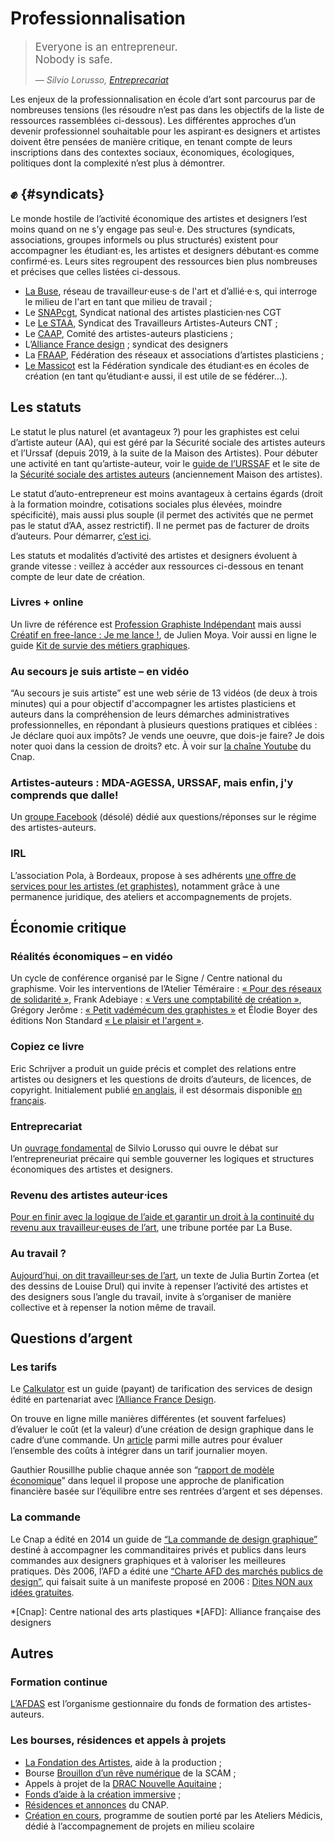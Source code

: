 # Professionnalisation

> <big>Everyone is an entrepreneur. <br>Nobody is safe.</big>
> 
> <cite>— Silvio Lorusso, <a href="https://silviolorusso.com/work/entreprecariat-eng/">Entreprecariat</a></cite>

Les enjeux de la professionnalisation en école d’art sont parcourus par de nombreuses tensions (les résoudre n’est pas dans les objectifs de la liste de ressources rassemblées ci-dessous). Les différentes approches d’un devenir professionnel souhaitable pour les aspirant⋅es designers et artistes doivent être pensées de manière critique, en tenant compte de leurs inscriptions dans des contextes sociaux, économiques, écologiques, politiques dont la complexité n’est plus à démontrer.


## ✊ {#syndicats}

Le monde hostile de l’activité économique des artistes et designers l’est moins quand on ne s’y engage pas seul⋅e. Des structures (syndicats, associations, groupes informels ou plus structurés) existent pour accompagner les étudiant⋅es, les artistes et designers débutant⋅es comme confirmé⋅es. Leurs sites regroupent des ressources bien plus nombreuses et précises que celles listées ci-dessous.

* [La Buse](https://la-buse.org/), réseau de travailleur·euse·s de l'art et d’allié·e·s, qui interroge le milieu de l'art en tant que milieu de travail ;
* Le [SNAPcgt](https://www.snapcgt.org/), Syndicat national des artistes plasticien·nes CGT 
* Le [Le STAA](https://staa-cnt-so.org/liens-utiles/), Syndicat des Travailleurs Artistes-Auteurs CNT ;
* Le [CAAP](http://caap.asso.fr), Comité des artistes-auteurs plasticiens ;
* L’[Alliance France design](https://www.alliancefrancedesign.com/) ; syndicat des designers
* La [FRAAP](http://fraap.org), Fédération des réseaux et associations d’artistes plasticiens ;
* [Le Massicot](https://linktr.ee/lemassicot) est la Fédération syndicale des étudiant·es en écoles de création (en tant qu’étudiant·e aussi, il est utile de se fédérer…).

## Les statuts 
Le statut le plus naturel (et avantageux ?) pour les graphistes est celui d’artiste auteur (AA), qui est géré par la Sécurité sociale des artistes auteurs et l’Urssaf (depuis 2019, à la suite de la Maison des Artistes). Pour débuter une activité en tant qu’artiste-auteur, voir le [guide de l’URSSAF](https://www.urssaf.fr/portail/home/espaces-dedies/artistes-auteurs-diffuseurs-comm/vous-etes-artiste-auteur/debuter-votre-activite.html) et le site de la [ Sécurité sociale des artistes auteurs](http://www.secu-artistes-auteurs.fr) (anciennement Maison des artistes).

Le statut d’auto-entrepreneur est moins avantageux à certains égards (droit à la formation moindre, cotisations sociales plus élevées, moindre spécificité), mais aussi plus souple (il permet des activités que ne permet pas le statut d’AA, assez restrictif). Il ne permet pas de facturer de droits d’auteurs.
Pour démarrer, [c’est ici](https://www.autoentrepreneur.urssaf.fr/portail/accueil/creer-mon-auto-entreprise.html).

Les statuts et modalités d’activité des artistes et designers évoluent à grande vitesse : veillez à accéder aux ressources ci-dessous en tenant compte de leur date de création.

### Livres + online
Un livre de référence est [Profession Graphiste Indépendant](http://www.profession-graphiste-independant.com/) mais aussi [Créatif en free-lance : Je me lance !](http://www.creatif-freelance.com/), de Julien Moya. Voir aussi en ligne le guide [Kit de survie des métiers graphiques](http://kitdesurvie.metiers-graphiques.fr/).

### Au secours je suis artiste – en vidéo
“Au secours je suis artiste” est une web série de 13 vidéos (de deux à trois minutes) qui a pour objectif d'accompagner les artistes plasticiens et auteurs dans la compréhension de leurs démarches administratives professionnelles, en répondant à plusieurs questions pratiques et ciblées : Je déclare quoi aux impôts? Je vends une oeuvre, que dois-je faire? Je dois noter quoi dans la cession de droits? etc.
À voir sur [la chaîne Youtube](https://www.youtube.com/playlist?list=PLIILQPFtEDHt_U0U96wuaQahOS5JDCdut) du Cnap.

### Artistes-auteurs : MDA-AGESSA, URSSAF, mais enfin, j'y comprends que dalle!
Un [groupe Facebook](https://www.facebook.com/groups/1753584858218893/?multi_permalinks=3225551727688858) (désolé) dédié aux questions/réponses sur le régime des artistes-auteurs. 

### IRL 
L’association Pola, à Bordeaux, propose à ses adhérents [une offre de services pour les artistes (et graphistes)](https://pola.fr/ressources-pro/), notamment grâce à une permanence juridique, des ateliers et accompagnements de projets.

## Économie critique

### Réalités économiques – en vidéo
Un cycle de conférence organisé par le Signe / Centre national du graphisme. Voir les interventions de l’Atelier Téméraire : [« Pour des réseaux de solidarité »](https://www.youtube.com/watch?v=-7gJDM-ackc), Frank Adebiaye : [« Vers une comptabilité de création »](https://www.youtube.com/watch?v=_o9XaL2FmOY), Grégory Jerôme : [« Petit vadémécum des graphistes »](https://www.youtube.com/watch?v=ZyF8VfSeVh0) et Élodie Boyer des éditions Non Standard [« Le plaisir et l'argent »](https://www.youtube.com/watch?v=zGx0_2Q0YHo).

### Copiez ce livre
Eric Schrijver a produit un guide précis et complet des relations entre artistes ou designers et les questions de droits d’auteurs, de licences, de copyright. Initialement publié [en anglais](https://copy-this-book.eu/), il est désormais disponible [en français](https://www.lespressesdureel.com/ouvrage.php?id=10593).

### Entreprecariat
Un [ouvrage fondamental](https://www.onomatopee.net/exhibition/do-or-delegate/#publication_9408) de Silvio Lorusso qui ouvre le débat sur l’entrepreneuriat précaire qui semble gouverner les logiques et structures économiques des artistes et designers. 

### Revenu des artistes auteur⋅ices
[Pour en finir avec la logique de l’aide et garantir un droit à la continuité du revenu aux travailleur·euses de l’art](https://la-buse.org/ressources/Petition-Buse-2-Pour-en-finir-avec-la-logique-de-laide-et-garantir-un-droit-a-la-continuite-du-revenu-aux-travailleureuses-de-lart), une tribune portée par La Buse.

### Au travail ?
[Aujourd’hui, on dit travailleur·ses de l’art](https://www.369editions.com/aujourdhui-on-dit-travailleurses-de-lart/), un texte de Julia Burtin Zortea (et des dessins de Louise Drul) qui invite à repenser l’activité des artistes et des designers sous l’angle du travail, invite à s’organiser de manière collective et à repenser la notion même de travail.  

## Questions d’argent

### Les tarifs 
Le [Calkulator](https://www.calkulator.com/fr/accueil/) est un guide (payant) de tarification des services de design édité en partenariat avec [l’Alliance France Design](https://www.alliancefrancedesign.com/).

On trouve en ligne mille manières différentes (et souvent farfelues) d’évaluer le coût (et la valeur) d’une création de design graphique dans le cadre d’une commande. Un [article](https://www.studio-polette.com/tarif-graphiste-freelance/) parmi mille autres pour évaluer l’ensemble des coûts à intégrer dans un tarif journalier moyen. 

Gauthier Rousillhe publie chaque année son “[rapport de modèle économique](http://gauthierroussilhe.com/fr/posts/activite-2019-2020)” dans lequel il propose une approche de planification financière basée sur l’équilibre entre ses rentrées d’argent et ses dépenses.

### La commande
Le Cnap a édité en 2014 un guide de [“La commande de design graphique”](guide-de-la-commande-de-design-graphique.pdf) destiné à accompagner les commanditaires privés et publics dans leurs commandes aux designers graphiques et à valoriser les meilleures pratiques. Dès 2006, l’AFD a édité une [“Charte AFD  des marchés publics de design”](charte-afd-des-marches-publics-de-design-4e-edition.pdf), qui faisait suite à un manifeste proposé en 2006 : [Dites NON aux idées gratuites](dites-non-aux-idees-gratuites.pdf).

*[Cnap]: Centre national des arts plastiques
*[AFD]: Alliance française des designers

## Autres

### Formation continue 
[L’AFDAS](https://www.afdas.com/) est l’organisme gestionnaire du fonds de formation des artistes-auteurs.

### Les bourses, résidences et appels à projets 
* [La Fondation des Artistes](https://www.fondationdesartistes.fr/), aide à la production ;
* Bourse [Brouillon d’un rêve numérique](http://www.scam.fr/Brouillon-dun-reve) de la SCAM ;
* Appels à projet de la [DRAC Nouvelle Aquitaine](https://www.culture.gouv.fr/Regions/DRAC-Nouvelle-Aquitaine) ;
* [Fonds d’aide à la création immersive](https://www.cnc.fr/professionnels/aides-et-financements/creation-numerique/fonds-daide-a-la-creation-immersive_1725797) ;
* [Résidences et annonces](https://www.cnap.fr/annonces) du CNAP.
* [Création en cours](https://www.ateliersmedicis.fr/label/creation-en-cours-679), programme de soutien porté par les Ateliers Médicis, dédié à l’accompagnement de projets en milieu scolaire